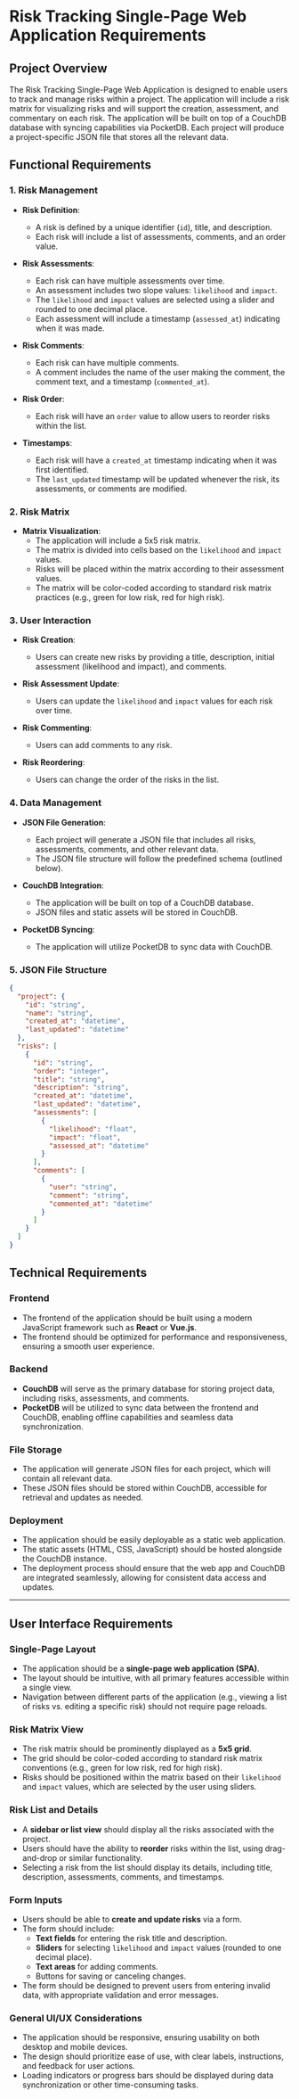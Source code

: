 # Risk Tracking Single-Page Web Application Requirements

## Project Overview
The Risk Tracking Single-Page Web Application is designed to enable users to track and manage risks within a project. The application will include a risk matrix for visualizing risks and will support the creation, assessment, and commentary on each risk. The application will be built on top of a CouchDB database with syncing capabilities via PocketDB. Each project will produce a project-specific JSON file that stores all the relevant data.

## Functional Requirements

### 1. Risk Management
- **Risk Definition**:
  - A risk is defined by a unique identifier (`id`), title, and description.
  - Each risk will include a list of assessments, comments, and an order value.

- **Risk Assessments**:
  - Each risk can have multiple assessments over time.
  - An assessment includes two slope values: `likelihood` and `impact`.
  - The `likelihood` and `impact` values are selected using a slider and rounded to one decimal place.
  - Each assessment will include a timestamp (`assessed_at`) indicating when it was made.

- **Risk Comments**:
  - Each risk can have multiple comments.
  - A comment includes the name of the user making the comment, the comment text, and a timestamp (`commented_at`).

- **Risk Order**:
  - Each risk will have an `order` value to allow users to reorder risks within the list.

- **Timestamps**:
  - Each risk will have a `created_at` timestamp indicating when it was first identified.
  - The `last_updated` timestamp will be updated whenever the risk, its assessments, or comments are modified.

### 2. Risk Matrix
- **Matrix Visualization**:
  - The application will include a 5x5 risk matrix.
  - The matrix is divided into cells based on the `likelihood` and `impact` values.
  - Risks will be placed within the matrix according to their assessment values.
  - The matrix will be color-coded according to standard risk matrix practices (e.g., green for low risk, red for high risk).

### 3. User Interaction
- **Risk Creation**:
  - Users can create new risks by providing a title, description, initial assessment (likelihood and impact), and comments.

- **Risk Assessment Update**:
  - Users can update the `likelihood` and `impact` values for each risk over time.

- **Risk Commenting**:
  - Users can add comments to any risk.

- **Risk Reordering**:
  - Users can change the order of the risks in the list.

### 4. Data Management
- **JSON File Generation**:
  - Each project will generate a JSON file that includes all risks, assessments, comments, and other relevant data.
  - The JSON file structure will follow the predefined schema (outlined below).

- **CouchDB Integration**:
  - The application will be built on top of a CouchDB database.
  - JSON files and static assets will be stored in CouchDB.

- **PocketDB Syncing**:
  - The application will utilize PocketDB to sync data with CouchDB.

### 5. JSON File Structure
```json
{
  "project": {
    "id": "string",
    "name": "string",
    "created_at": "datetime",
    "last_updated": "datetime"
  },
  "risks": [
    {
      "id": "string",
      "order": "integer",
      "title": "string",
      "description": "string",
      "created_at": "datetime",
      "last_updated": "datetime",
      "assessments": [
        {
          "likelihood": "float",
          "impact": "float",
          "assessed_at": "datetime"
        }
      ],
      "comments": [
        {
          "user": "string",
          "comment": "string",
          "commented_at": "datetime"
        }
      ]
    }
  ]
}
```

## Technical Requirements

### Frontend
- The frontend of the application should be built using a modern JavaScript framework such as **React** or **Vue.js**.
- The frontend should be optimized for performance and responsiveness, ensuring a smooth user experience.

### Backend
- **CouchDB** will serve as the primary database for storing project data, including risks, assessments, and comments.
- **PocketDB** will be utilized to sync data between the frontend and CouchDB, enabling offline capabilities and seamless data synchronization.

### File Storage
- The application will generate JSON files for each project, which will contain all relevant data.
- These JSON files should be stored within CouchDB, accessible for retrieval and updates as needed.

### Deployment
- The application should be easily deployable as a static web application.
- The static assets (HTML, CSS, JavaScript) should be hosted alongside the CouchDB instance.
- The deployment process should ensure that the web app and CouchDB are integrated seamlessly, allowing for consistent data access and updates.

---

## User Interface Requirements

### Single-Page Layout
- The application should be a **single-page web application (SPA)**.
- The layout should be intuitive, with all primary features accessible within a single view.
- Navigation between different parts of the application (e.g., viewing a list of risks vs. editing a specific risk) should not require page reloads.

### Risk Matrix View
- The risk matrix should be prominently displayed as a **5x5 grid**.
- The grid should be color-coded according to standard risk matrix conventions (e.g., green for low risk, red for high risk).
- Risks should be positioned within the matrix based on their `likelihood` and `impact` values, which are selected by the user using sliders.

### Risk List and Details
- A **sidebar or list view** should display all the risks associated with the project.
- Users should have the ability to **reorder** risks within the list, using drag-and-drop or similar functionality.
- Selecting a risk from the list should display its details, including title, description, assessments, comments, and timestamps.

### Form Inputs
- Users should be able to **create and update risks** via a form.
- The form should include:
  - **Text fields** for entering the risk title and description.
  - **Sliders** for selecting `likelihood` and `impact` values (rounded to one decimal place).
  - **Text areas** for adding comments.
  - Buttons for saving or canceling changes.
- The form should be designed to prevent users from entering invalid data, with appropriate validation and error messages.

### General UI/UX Considerations
- The application should be responsive, ensuring usability on both desktop and mobile devices.
- The design should prioritize ease of use, with clear labels, instructions, and feedback for user actions.
- Loading indicators or progress bars should be displayed during data synchronization or other time-consuming tasks.
